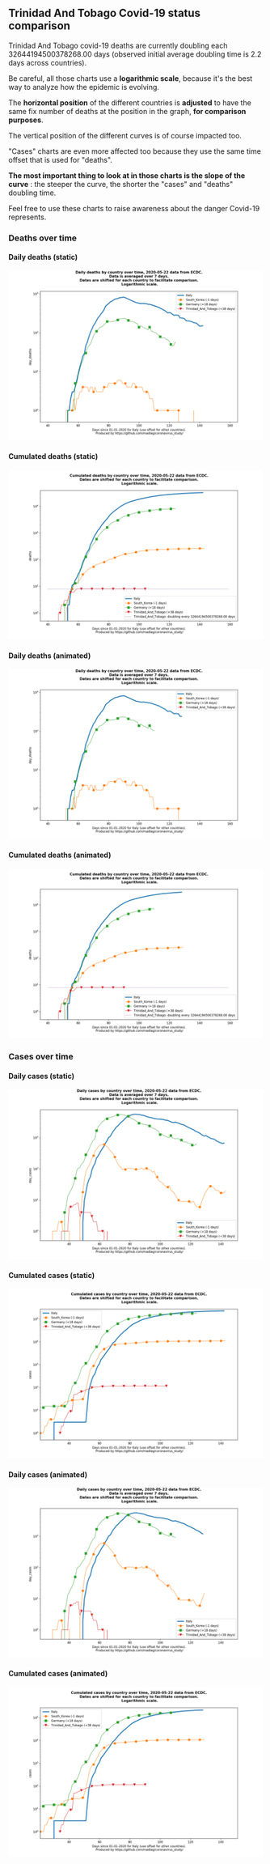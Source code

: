 ## Trinidad And Tobago Covid-19 status comparison 

Trinidad And Tobago covid-19 deaths are currently doubling each 32644194500378268.00 days (observed initial average doubling time is 2.2 days across countries).



Be careful, all those charts use a **logarithmic scale**, because it's the best way to analyze how the epidemic is evolving.
 
The **horizontal position** of the different countries is **adjusted** to have the same fix number of deaths at the position in the graph, **for comparison purposes**.

The vertical position of the different curves is of course impacted too.

"Cases" charts are even more affected too because they use the same time offset that is used for "deaths".

**The most important thing to look at in those charts is the slope of the curve** : the steeper the curve, the shorter the "cases" and "deaths" doubling time.

Feel free to use these charts to raise awareness about the danger Covid-19 represents. 


 
### Deaths over time
 
#### Daily deaths (static)
![Trinidad And Tobago covid-19 daily deaths static chart](https://raw.githubusercontent.com/madlag/coronavirus_study/master/notebooks/graphs/2020-05-22/countries/Trinidad_And_Tobago/2020-05-22_Trinidad_And_Tobago_day_deaths.png "Trinidad And Tobago covid-19 day_deaths static chart")   
 
#### Cumulated deaths (static)
![Trinidad And Tobago covid-19 cumulated deaths static chart](https://raw.githubusercontent.com/madlag/coronavirus_study/master/notebooks/graphs/2020-05-22/countries/Trinidad_And_Tobago/2020-05-22_Trinidad_And_Tobago_deaths.png "Trinidad And Tobago covid-19 deaths static chart")   
 
#### Daily deaths (animated)
![Trinidad And Tobago covid-19 daily deaths animated chart](https://raw.githubusercontent.com/madlag/coronavirus_study/master/notebooks/graphs/2020-05-22/countries/Trinidad_And_Tobago/2020-05-22_Trinidad_And_Tobago_day_deaths.gif "Trinidad And Tobago covid-19 day_deaths animated chart")   
 
#### Cumulated deaths (animated)
![Trinidad And Tobago covid-19 cumulated deaths animated chart](https://raw.githubusercontent.com/madlag/coronavirus_study/master/notebooks/graphs/2020-05-22/countries/Trinidad_And_Tobago/2020-05-22_Trinidad_And_Tobago_deaths.gif "Trinidad And Tobago covid-19 deaths animated chart")   

 
### Cases over time
 
#### Daily cases (static)
![Trinidad And Tobago covid-19 daily cases static chart](https://raw.githubusercontent.com/madlag/coronavirus_study/master/notebooks/graphs/2020-05-22/countries/Trinidad_And_Tobago/2020-05-22_Trinidad_And_Tobago_day_cases.png "Trinidad And Tobago covid-19 day_cases static chart")   
 
#### Cumulated cases (static)
![Trinidad And Tobago covid-19 cumulated cases static chart](https://raw.githubusercontent.com/madlag/coronavirus_study/master/notebooks/graphs/2020-05-22/countries/Trinidad_And_Tobago/2020-05-22_Trinidad_And_Tobago_cases.png "Trinidad And Tobago covid-19 cases static chart")   
 
#### Daily cases (animated)
![Trinidad And Tobago covid-19 daily cases animated chart](https://raw.githubusercontent.com/madlag/coronavirus_study/master/notebooks/graphs/2020-05-22/countries/Trinidad_And_Tobago/2020-05-22_Trinidad_And_Tobago_day_cases.gif "Trinidad And Tobago covid-19 day_cases animated chart")   
 
#### Cumulated cases (animated)
![Trinidad And Tobago covid-19 cumulated cases animated chart](https://raw.githubusercontent.com/madlag/coronavirus_study/master/notebooks/graphs/2020-05-22/countries/Trinidad_And_Tobago/2020-05-22_Trinidad_And_Tobago_cases.gif "Trinidad And Tobago covid-19 cases animated chart")   

